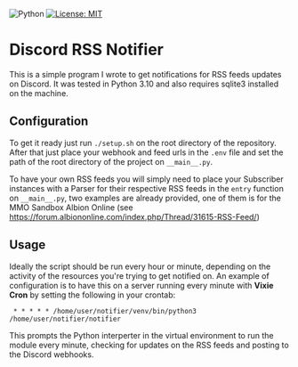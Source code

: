 ![Python](https://img.shields.io/badge/python-3.10-blue.svg)
[![License: MIT](https://img.shields.io/badge/License-MIT-yellow.svg)](https://opensource.org/licenses/MIT)
# Discord RSS Notifier

This is a simple program I wrote to get notifications for RSS feeds updates on Discord.
It was tested in Python 3.10 and also requires sqlite3 installed on the machine.

## Configuration 
To get it ready just run `./setup.sh` on the root directory of the repository.
After that just place your webhook and feed urls in the `.env` file and set the path of the root directory of the project on `__main__.py`.

To have your own RSS feeds you will simply need to place your Subscriber instances with a Parser for their respective RSS feeds in the `entry` function on `__main__.py`, two examples are already provided, one of them is for the MMO Sandbox Albion Online (see https://forum.albiononline.com/index.php/Thread/31615-RSS-Feed/)

## Usage 
Ideally the script should be run every hour or minute, depending on the activity of the resources you're trying to get notified on.
An example of configuration is to have this on a server running every minute with **Vixie Cron** by setting the following in your crontab: 

``` * * * * * /home/user/notifier/venv/bin/python3 /home/user/notifier/notifier```

This prompts the Python interperter in the virtual environment to run the module every minute, checking for updates on the RSS feeds and posting to the Discord webhooks.
